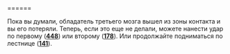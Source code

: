 ======

Пока вы думали, обладатель третьего мозга вышел из зоны контакта и вы его потеряли. Теперь, если это еще не делали, можете нанести удар по первому ([**448**](#n_448)) или второму ([**178**](#n_178)). Или продолжайте подниматься по лестнице ([**141**](#n_141)).

